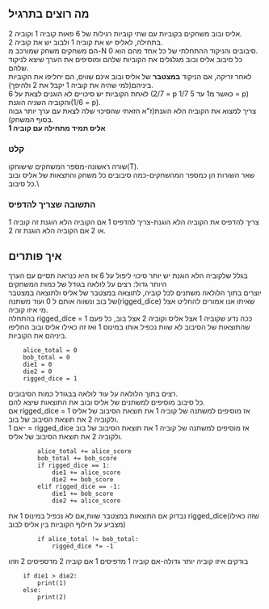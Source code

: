 ## מה רוצים בתרגיל
אליס ובוב משחקים בקוביות עם שתי קוביות רגילות של 6 פאות קוביה 1 וקוביה 2.\
בתחילה, לאליס יש את קוביה 1 ולבוב יש את קוביה 2.\
הם משחקים משחק שמורכב מ-N סיבובים והניקוד ההתחלתי של כל אחד מהם הוא 0.\
כל סיבוב אליס ובוב מגלגלים את הקוביות שלהם ומוסיפים את הערך שיצא לניקוד שלהם.\
לאחר זריקה, אם הניקוד **במצטבר** של אליס ובוב אינם שווים, הם יחליפו את הקוביות ביניהם(למי שהיה את קוביה 1 יקבל את 2 ולהיפך).\
לאחת הקוביות יש סיכויים לא הוגנים לצאת על 6 (2/7 = p כאשר מ1 עד 5 1/7 = p) והקוביה השניה הוגנת(1/6 =  p).\
צריך למצוא את הקוביה הלא הוגנת(ז"א הזאתי שהסיכוי שלה לצאת עם ערך יותר גבוה בסוף המשחק).\
**אליס תמיד מתחילה עם קוביה 1**
### קלט
שורה ראשונה-מספר המשחקים שישוחקו(T).\
שאר השורות הן כמספר המהשחקים-כמה סיבובים כל משחק והתצאות של אליס ובוב כל סיבוב.\
### התשובה שצריך להדפיס
צריך להדפיס את הקוביה הלא הוגנת-צריך להדפיס 1 אם הקוביה הלא הוגנת זה קוביה 1 או 2 אם הקוביה הלא הוגנת זה 2.


## איך פותרים
בגלל שלקוביה הלא הוגנת יש יותר סיכוי ליפול על 6 אז היא כנראה תסיים עם הערך היותר גדול:
רצים על לולאה בגודל של כמות המשחקים\
יוצרים בתוך הלולאה משתנים לכל קוביה, לתוצאה במצטבר של אליס ולתוצאה במצטבר של בוב ונשווה אותם ל 0 ועוד משתנה(rigged_dice) שאיתו אנו אמורים להחליט אצל מי איזו קוביה.\
בהתחלה rigged_dice = 1 ככה נדע שקוביה 1 אצל אליס וקוביה 2 אצל בוב, כל פעם שהתוצאות של הסיבוב לא שוות נכפיל אותו במינוס 1 ואז זה כאילו אליס ובוב החליפו ביניהם את הקוביות.
```
    alice_total = 0
    bob_total = 0
    die1 = 0
    die2 = 0
    rigged_dice = 1

```
רצים בתוך הלולאה על עוד לולאה בבגודל כמות הסיבובים.\
כל סיבוב מוסיפים למשתנים של אליס ובוב את התוצאות שיצא להם.\
אם rigged_dice = 1 אז מוסיפים למשתנה של קוביה 1 את תוצאת הסיבוב של אליס ולקוביה 2 את תוצאת הסיבוב של בוב.\
אם 1- = rigged_dice אז מוסיפים למשתנה של קוביה 1 את תוצאת הסיבוב של בוב ולקוביה 2 את תוצאת הסיבוב של אליס.
 
```
        alice_total += alice_score
        bob_total += bob_score
        if rigged_dice == 1:
            die1 += alice_score
            die2 += bob_score
        elif rigged_dice == -1:
            die1 += bob_score
            die2 += alice_score
```
נבדוק אם התוצאות במצטבר שוות,אם לא נכפיל במינוס 1 את rigged_dice(שזה כאילו מצביע על חילוף הקוביות בין אליס לבוב)
```
        if alice_total != bob_total:
            rigged_dice *= -1
```
בודקים איזו קוביה יותר גדולה-אם קוביה 1 מדפיסים 1 אם קוביה 2 מדספיסים 2 וזהו
```
    if die1 > die2:
        print(1)
    else:
        print(2)
```
